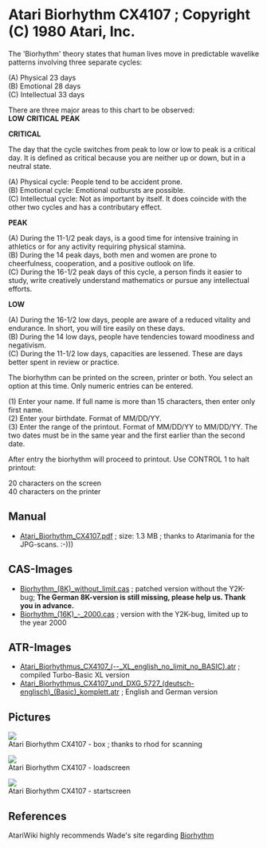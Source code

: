 # Atari Biorhythm CX4107 ; Copyright (C) 1980 Atari, Inc.  
The 'Biorhythm' theory states that human lives move in predictable wavelike patterns involving three separate cycles:  
  
(A) Physical      23 days  
(B) Emotional     28 days  
(C) Intellectual  33 days  
  
There are three major areas to this chart to be observed:  
**__LOW__** **__CRITICAL__** **__PEAK__**  
  
**__CRITICAL__**  
  
The day that the cycle switches from peak to low or low to peak is a critical day. It is defined as critical because you are neither up or down, but in a neutral state.  
  
(A) Physical cycle: People tend to be accident prone.  
(B) Emotional cycle: Emotional outbursts are possible.  
(C) Intellectual cycle: Not as important by itself. It does coincide with the other two cycles and has a contributary effect.  
  
**__PEAK__**  
  
(A) During the 11-1/2 peak days, is a good time for intensive training in athletics or for any activity requiring physical stamina.  
(B) During the 14 peak days, both men and women are prone to cheerfulness, cooperation, and a positive outlook on life.  
(C) During the 16-1/2 peak days of this cycle, a person finds it easier to study, write creatively understand mathematics or pursue any intellectual efforts.  
  
**__LOW__**  
  
(A) During the 16-1/2 low days, people are aware of a reduced vitality and endurance. In short, you will tire easily on these days.  
(B) During the 14 low days, people have tendencies toward moodiness and negativism.  
(C) During the 11-1/2 low days, capacities are lessened. These are days better spent in review or practice.  
  
The biorhythm can be printed on the screen, printer or both. You select an option at this time. Only numeric entries can be entered.  
  
(1) Enter your name. If full name is more than 15 characters, then enter only first name.  
(2) Enter your birthdate. Format of MM/DD/YY.  
(3) Enter the range of the printout. Format of MM/DD/YY to MM/DD/YY. The two dates must be in the same year and the first earlier than the second date.  
  
After entry the biorhythm will proceed to printout. Use CONTROL 1 to halt printout:  
  
20 characters on the screen  
40 characters on the printer  
## Manual  
- [Atari_Biorhythm_CX4107.pdf](attachments/Atari_Biorhythm_CX4107.pdf) ; size: 1.3 MB ; thanks to Atarimania for the JPG-scans. :-)))  
## CAS-Images  
- [Biorhythm_(8K)_without_limit.cas](attachments/Biorhythm_(8K)_without_limit.cas) ; patched version without the Y2K-bug; __The German 8K-version is still missing, please help us. Thank you in advance.__  
- [Biorhythm_(16K)_-_2000.cas](attachments/Biorhythm_(16K)_-_2000.cas) ; version with the Y2K-bug, limited up to the year 2000  
## ATR-Images  
- [Atari_Biorhythmus_CX4107_(--_XL_english_no_limit_no_BASIC).atr](attachments/Atari_Biorhythmus_CX4107_(--_XL_english_no_limit_no_BASIC).atr) ; compiled Turbo-Basic XL version  
- [Atari_Biorhythmus_CX4107_und_DXG_5727_(deutsch-englisch)_(Basic)_komplett.atr](attachments/Atari_Biorhythmus_CX4107_und_DXG_5727_(deutsch-englisch)_(Basic)_komplett.atr) ; English and German version  
## Pictures  
![](attachments/biorythm.jpg)  
Atari Biorhythm CX4107 - box ; thanks to rhod for scanning  
  
![](attachments/Program1.gif)  
Atari Biorhythm CX4107 - loadscreen  
  
![](attachments/Program2.gif)  
Atari Biorhythm CX4107 - startscreen  
  
## References  
AtariWiki highly recommends Wade's site regarding [Biorhythm](https://inverseatascii.info/2016/05/31/s2e17-atari-biorhythm-supplement/)  
